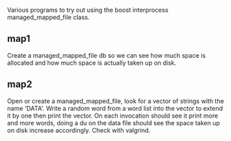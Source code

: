 Various programs to try out using the boost interprocess managed_mapped_file class.

map1
----
Create a managed_mapped_file db so we can see how much space is allocated and how much space is actually taken up on disk.

map2
----
Open or create a managed_mapped_file, look for a vector of strings with the name 'DATA'. Write a random word from a word list into the vector to extend it by one then print the vector. On each invocation should see it print more and more words, doing a du on the data file should see the space taken up on disk increase accordingly. Check with valgrind.

